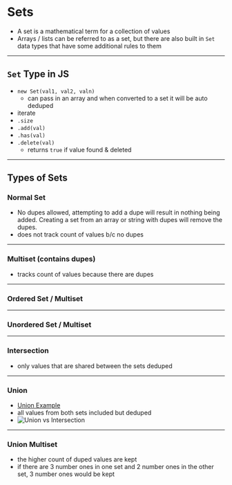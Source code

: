 # Sets

- A set is a mathematical term for a collection of values
- Arrays / lists can be referred to as a set, but there are also built in `Set` data types that have some additional rules to them

---

## `Set` Type in JS

- `new Set(val1, val2, valn)`
  - can pass in an array and when converted to a set it will be auto deduped
- iterate
- `.size`
- `.add(val)`
- `.has(val)`
- `.delete(val)`
  - returns `true` if value found & deleted

---

## Types of Sets

### Normal Set

- No dupes allowed, attempting to add a dupe will result in nothing being added. Creating a set from an array or string with dupes will remove the dupes.
- does not track count of values b/c no dupes

---

### Multiset (contains dupes)

- tracks count of values because there are dupes

---

### Ordered Set / Multiset

---

### Unordered Set / Multiset

---

### Intersection

- only values that are shared between the sets deduped

---

### Union

- [Union Example](https://i.ytimg.com/vi/WqYQ3OakKP0/maxresdefault.jpg)
- all values from both sets included but deduped
- ![Union vs Intersection](https://i.pinimg.com/originals/c9/45/d1/c945d12fcf677cc2f783a5c2f2b6acbc.png)

---

### Union Multiset

- the higher count of duped values are kept
- if there are 3 number ones in one set and 2 number ones in the other set, 3 number ones would be kept